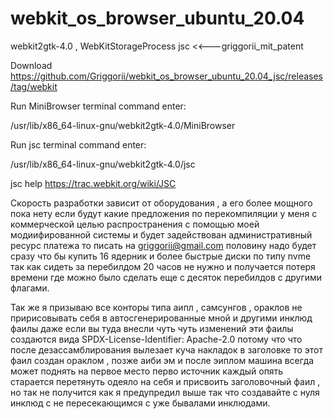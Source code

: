 # webkit_os_browser_ubuntu_20.04
webkit2gtk-4.0 , WebKitStorageProcess jsc <<---griggorii_mit_patent

Download https://github.com/Griggorii/webkit_os_browser_ubuntu_20.04_jsc/releases/tag/webkit

Run MiniBrowser terminal command enter:

/usr/lib/x86_64-linux-gnu/webkit2gtk-4.0/MiniBrowser

Run jsc terminal command enter:

/usr/lib/x86_64-linux-gnu/webkit2gtk-4.0/jsc

jsc help https://trac.webkit.org/wiki/JSC

Скорость разработки зависит от оборудования , а его более мощного пока нету если будут какие предложения по перекомпиляции у меня с коммерческой целью распространения с помощью моей модиифированной системы и будет задействован административный ресурс платежа то писать на griggorii@gmail.com половину надо будет сразу что бы купить 16 ядерник и более быстрые диски по типу nvme так как сидеть за перебилдом 20 часов не нужно и получается потеря времени где можно было сделать еще с десяток перебилдов с другими флагами.

Так же я призываю все конторы типа аипл , самсунгов , ораклов не пририсовывать себя в автосгенерированные мной и другими инклюд фаилы даже если вы туда внесли чуть чуть изменений эти фаилы создаются вида SPDX-License-Identifier: Apache-2.0 потому что что после дезассамблирования вылезает куча накладок в заголовке то этот фаил создан ораклом , позже аиби эм и после эиплом машина всегда может поднять на первое место перво источник каждый опять старается перетянуть одеяло на себя и присвоить заголовочный фаил , но так не получится как я предупредил выше так что создавайте с нуля инклюд с не пересекающимся с уже бывалами инклюдами.
